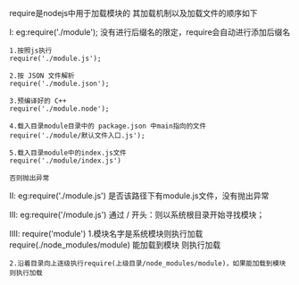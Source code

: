 require是nodejs中用于加载模块的
其加载机制以及加载文件的顺序如下

I:  eg:require('./module');
    没有进行后缀名的限定，require会自动进行添加后缀名

    1.按照js执行
    require('./module.js');

    2.按 JSON 文件解析
    require('./module.json');

    3.预编译好的 C++ 
    require('./module.node');

    4.载入目录module目录中的 package.json 中main指向的文件
    require('./module/默认文件入口.js');

    5.载入目录module中的index.js文件
    require('./module/index.js')

    否则抛出异常


II: eg:require('./module.js')
    是否该路径下有module.js文件，没有抛出异常

III: eg:require('/module.js')
    通过 / 开头：则以系统根目录开始寻找模块；


IIII: require('module')
    1.模块名字是系统模块则执行加载
    require(./node_modules/module) 能加载到模块 则执行加载
    
    2.沿着目录向上逐级执行require(上级目录/node_modules/module)，如果能加载到模块 则执行加载
